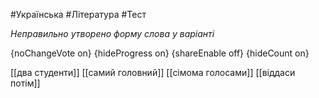 #Українська #Література #Тест

*Неправильно утворено форму слова у варіанті*

{noChangeVote on}
{hideProgress on}
{shareEnable off}
{hideCount on}

[[два студенти]]
[[самий головний]]
[[сімома голосами]]
[[віддаси потім]]
